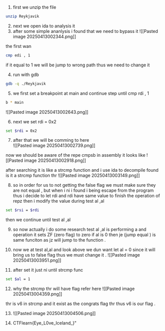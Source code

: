 1. first we unzip the file 
```bash
unzip Reykjavik 
```

2. next we open ida to analysis it 
3. after some simple ananlysis i found that we need to bypass it 
![[Pasted image 20250413002344.png]]

the first wan 
```bash
cmp edi , 1
```
if it equal to 1 we will be jump to wrong path thus we need to change it 

4. run with gdb 
```bash
gdb -q ./Reykjavik 
```

5. we first set a breakpoint at main and continue step until cmp rdi , 1
```bash
b * main
```
![[Pasted image 20250413002643.png]]

6. next we set rdi = 0x2
```bash
set $rdi = 0x2
```

7. after that we will be comming to here  
![[Pasted image 20250413002739.png]]

now we should be aware of the repe cmpsb in assembly it looks like 
![[Pasted image 20250413002918.png]]

after searching it is like a strcmp function and i use ida to decompile found is it a strcmp function thr 
![[Pasted image 20250413003149.png]]

8. so in order for us to not getting the false flag we must make sure they are not equal , but when i ni i found i being escape from the program thus i decide to let rdi and rdi have same value to finish the operation of repz then i modify the value during test al ,al 
```bash
set $rsi = $rdi 
```
then we continue until test al ,al 

9. so now actually i do some research test al ,al is performing a and operation it sets ZF (zero flag) to zero if al is 0 then je (jump equal ) is same funciton as jz will jump to the function .
10. now we at test al,al and look above we dun want let al = 0 since it will bring us to false flag thus we must change it .
![[Pasted image 20250413003951.png]]

11. after set it just ni until strcmp func 
```bash
set $al = 1
```

12. why the strcmp thr will have flag refer here 
![[Pasted image 20250413004359.png]]

thr is v6 in strcmp and it exist as the congrats flag thr thus v6 is our flag . 

13. ![[Pasted image 20250413004506.png]]

14. CTFlearn{Eye_L0ve_Iceland_}"